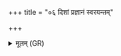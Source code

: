 +++
title = "०६ दिशां प्रज्ञानं स्वरयन्तम्"

+++
<details><summary>मूलम् (GR)</summary>

दिशां प्रज्ञानं स्वरयन्तम् अर्चिषा  
सुपक्षम् आशुं पतयन्तम् अर्णवे ।  
स्तवाम सूर्यं भुवनस्य गोपां  
यो रश्मिभिर् दिश आभाति सर्वाः ॥ +++(Bhatt. sarvā(ḥ))+++
</details>